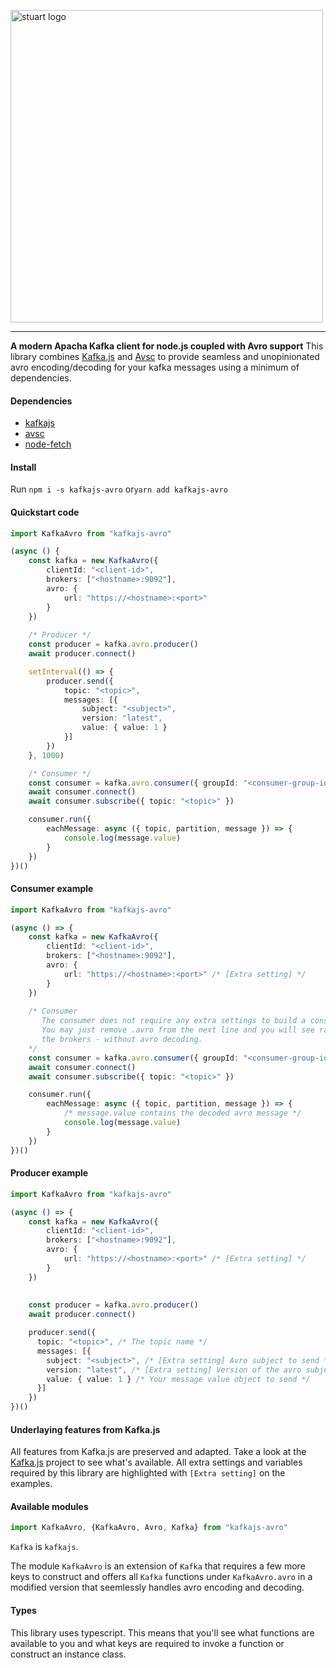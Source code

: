 <p align="left">
    <img alt="stuart logo" src="https://github.com/ivosequeros/kafkajs-avro/blob/master/docs/header.png?raw=true" width="500">
</p>

______

**A modern Apacha Kafka client for node.js coupled with Avro support**
This library combines [Kafka.js](<https://github.com/tulios/kafkajs>) and [Avsc](<https://github.com/mtth/avsc>) to provide seamless and unopinionated avro encoding/decoding for your kafka messages using a minimum of dependencies.

#### Dependencies

- [kafkajs](<https://www.npmjs.com/package/kafkajs>)
- [avsc](<https://www.npmjs.com/package/avsc>)
- [node-fetch](<https://www.npmjs.com/package/node-fetch>)

#### Install

Run `npm i -s kafkajs-avro` or`yarn add kafkajs-avro`

#### Quickstart code

```typescript
import KafkaAvro from "kafkajs-avro"

(async () {
    const kafka = new KafkaAvro({
        clientId: "<client-id>",
        brokers: ["<hostname>:9092"],
        avro: {
            url: "https://<hostname>:<port>"
        }
    })
    
    /* Producer */
    const producer = kafka.avro.producer()
    await producer.connect()

    setInterval(() => {
        producer.send({
            topic: "<topic>",
            messages: [{
                subject: "<subject>",
                version: "latest",
                value: { value: 1 }
            }]
        })
    }, 1000)

    /* Consumer */
    const consumer = kafka.avro.consumer({ groupId: "<consumer-group-id>" })
    await consumer.connect()
    await consumer.subscribe({ topic: "<topic>" })

    consumer.run({
        eachMessage: async ({ topic, partition, message }) => {
            console.log(message.value)
        }
    })
})()
```

#### Consumer example

```typescript
import KafkaAvro from "kafkajs-avro"

(async () => {
    const kafka = new KafkaAvro({
        clientId: "<client-id>",
        brokers: ["<hostname>:9092"],
        avro: {
            url: "https://<hostname>:<port>" /* [Extra setting] */
        }
    })
    
    /* Consumer
       The consumer does not require any extra settings to build a consumer.
       You may just remove .avro from the next line and you will see raw messages from
       the brokers - without avro decoding.
    */
    const consumer = kafka.avro.consumer({ groupId: "<consumer-group-id>" })
    await consumer.connect()
    await consumer.subscribe({ topic: "<topic>" })

    consumer.run({
        eachMessage: async ({ topic, partition, message }) => {
          	/* message.value contains the decoded avro message */
            console.log(message.value)
        }
    })
})()
```

#### Producer example

```typescript
import KafkaAvro from "kafkajs-avro"

(async () => {
    const kafka = new KafkaAvro({
        clientId: "<client-id>",
        brokers: ["<hostname>:9092"],
        avro: {
            url: "https://<hostname>:<port>" /* [Extra setting] */
        }
    })
    
    
    const producer = kafka.avro.producer()
    await producer.connect()

    producer.send({
      topic: "<topic>", /* The topic name */
      messages: [{
        subject: "<subject>", /* [Extra setting] Avro subject to send */
        version: "latest", /* [Extra setting] Version of the avro subject to send */
        value: { value: 1 } /* Your message value object to send */
      }]
    })
})()
```



#### Underlaying features from Kafka.js

All features from Kafka.js are preserved and adapted. Take a look at the [Kafka.js](<https://github.com/tulios/kafkajs>) project to see what's available. All extra settings and variables required by this library are highlighted with `[Extra setting]` on the examples.

#### Available modules

```typescript
import KafkaAvro, {KafkaAvro, Avro, Kafka} from "kafkajs-avro"
```

`Kafka` is `kafkajs`.

The module `KafkaAvro` is an extension of `Kafka` that requires a few more keys to construct and offers all `Kafka` functions under `KafkaAvro.avro` in a modified version that seemlessly handles avro encoding and decoding.

#### Types

This library uses typescript. This means that you'll see what functions are available to you and what keys are required to invoke a function or construct an instance class.

